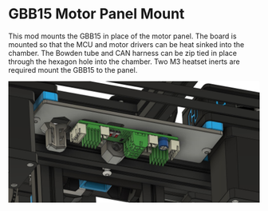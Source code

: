 # GBB15 Motor Panel Mount

This mod mounts the GBB15 in place of the motor panel. The board is mounted so that the MCU and motor drivers can be heat sinked into the chamber. The Bowden tube and CAN harness can be zip tied in place through the hexagon hole into the chamber. Two M3 heatset inerts are required mount the GBB15 to the panel.

![picture](Images/gbb15_motor_panel_mount.jpg)

